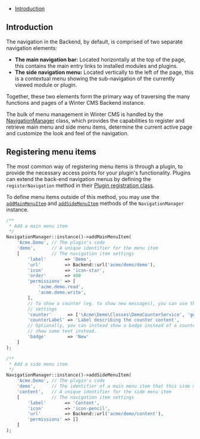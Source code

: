 - [Introduction](#introduction)

<a name="introduction"></a>
## Introduction

The navigation in the Backend, by default, is comprised of two separate navigation elements:

- **The main navigation bar:** Located horizontally at the top of the page, this contains the main entry links to installed modules and plugins.
- **The side navigation menu:** Located vertically to the left of the page, this is a contextual menu showing the sub-navigation of the currently viewed module or plugin.

Together, these two elements form the primary way of traversing the many functions and pages of a Winter CMS Backend instance.

The bulk of menu management in Winter CMS is handled by the [NavigationManager](/docs/api/develop/Backend/Classes/NavigationManager.html) class, which provides the capabilities to register and retrieve main menu and side menu items, determine the current active page and customize the look and feel of the navigation.

<a name="registering-menu-items"></a>
## Registering menu items

The most common way of registering menu items is through a plugin, to provide the necessary access points for your plugin's functionality. Plugins can extend the back-end navigation menus by defining the `registerNavigation` method in their [Plugin registration class](../plugin/registration#navigation-menus).

To define menu items outside of this method, you may use the [`addMainMenuItem`](/docs/api/develop/Backend/Classes/NavigationManager.html#method_addMainMenuItem) and [`addSideMenuItem`](/docs/api/develop/Backend/Classes/NavigationManager.html#addSideMenuItem) methods of the `NavigationManager` instance.

```php
/**
 * Add a main menu item
 */
NavigationManager::instance()->addMainMenuItem(
    'Acme.Demo', // The plugin's code
    'demo',      // A unique identifier for the menu item
    [            // The navigation item settings
        'label'       => 'Demo',
        'url'         => Backend::url('acme/demo/demo'),
        'icon'        => 'icon-star',
        'order'       => 400
        'permissions' => [
            'acme.demo.read',
            'acme.demo.write',
        ],
        // To show a counter (eg. to show new messages), you can use the following
        // settings
        'counter'      => ['\Acme\Demo\Classes\DemoCounterService', 'getDemoCount'],
        'counterLabel' => 'Label describing the counter content',
        // Optionally, you can instead show a badge instead of a counter, which can
        // show some text instead.
        'badge'        => 'New'
    ]
);

/**
 * Add a side menu item
 */
NavigationManager::instance()->addSideMenuItem(
    'Acme.Demo', // The plugin's code
    'demo',      // The identifier of a main menu item that this side menu item will display for.
    'content',   // A unique identifier for the side menu item
    [            // The navigation item settings
        'label'       => 'Content',
        'icon'        => 'icon-pencil',
        'url'         => Backend::url('acme/demo/content'),
        'permissions' => []
    ]
);
```